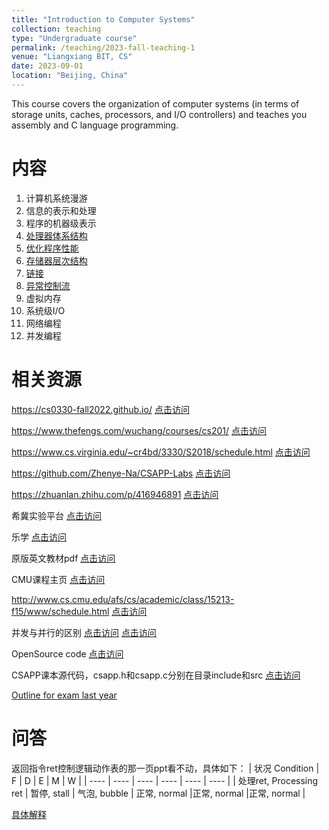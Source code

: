 ```yaml
---
title: "Introduction to Computer Systems"
collection: teaching
type: "Undergraduate course"
permalink: /teaching/2023-fall-teaching-1
venue: "Liangxiang BIT, CS"
date: 2023-09-01
location: "Beijing, China"
---
```


This course covers the organization of computer systems (in terms of storage units, caches, processors, and I/O controllers) and teaches you assembly and C language programming.

内容
======
1. 计算机系统漫游
2. 信息的表示和处理
3. 程序的机器级表示
4. [处理器体系结构](/files/chapter4.pdf)
5. [优化程序性能](/files/chapter5.pdf)
6. [存储器层次结构](/files/chapter6.pdf)
7. [链接](/files/chapter7.pdf)
8. [异常控制流](/files/chapter.pdf)
9. 虚拟内存
10. 系统级I/O
11. 网络编程
12. 并发编程

相关资源
======
https://cs0330-fall2022.github.io/ [点击访问](https://cs0330-fall2022.github.io/)

https://www.thefengs.com/wuchang/courses/cs201/ [点击访问](https://www.thefengs.com/wuchang/courses/cs201/)

https://www.cs.virginia.edu/~cr4bd/3330/S2018/schedule.html [点击访问](https://www.cs.virginia.edu/~cr4bd/3330/S2018/schedule.html)

https://github.com/Zhenye-Na/CSAPP-Labs [点击访问](https://github.com/Zhenye-Na/CSAPP-Labs)

https://zhuanlan.zhihu.com/p/416946891 [点击访问](https://zhuanlan.zhihu.com/p/416946891)

希冀实验平台 [点击访问](https://course.educg.net/)

乐学 [点击访问](https://lexue.bit.edu.cn/course/view.php?id=13982)

原版英文教材pdf [点击访问](https://www.cs.sfu.ca/~ashriram/Courses/CS295/assets/books/CSAPP_2016.pdf)

CMU课程主页 [点击访问](http://csapp.cs.cmu.edu/3e/home.html)

http://www.cs.cmu.edu/afs/cs/academic/class/15213-f15/www/schedule.html [点击访问](http://www.cs.cmu.edu/afs/cs/academic/class/15213-f15/www/schedule.html)

并发与并行的区别 [点击访问](https://blog.csdn.net/zz00008888/article/details/131911746) [点击访问](https://baijiahao.baidu.com/s?id=1761797882189935301&wfr=spider&for=pc)

OpenSource code [点击访问](https://github.com/gaocegege/ICS-Labs)

CSAPP课本源代码，csapp.h和csapp.c分别在目录include和src [点击访问](/files/code.tar)

[Outline for exam last year](/files/syllabus_last_year.pdf)

问答
======
返回指令ret控制逻辑动作表的那一页ppt看不动，具体如下：
|  状况 Condition   | F  |  D  | E | M | W | 
|  ----  | ----  | ----  | ----  | ----  | ----  |
| 处理ret, Processing ret | 暂停, stall | 气泡, bubble | 正常, normal |正常, normal |正常, normal |

[具体解释](/files/chapter_correct_report.pdf)





